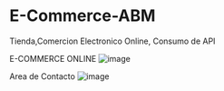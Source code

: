 # E-Commerce-ABM
Tienda,Comercion Electronico Online, Consumo de API

E-COMMERCE ONLINE
![image](https://github.com/user-attachments/assets/b003a3f0-78d8-45c6-8094-66e97d957cb2)

Area de Contacto
![image](https://github.com/user-attachments/assets/0c852d77-a19a-45ba-9ad8-f0b048d4013f)

